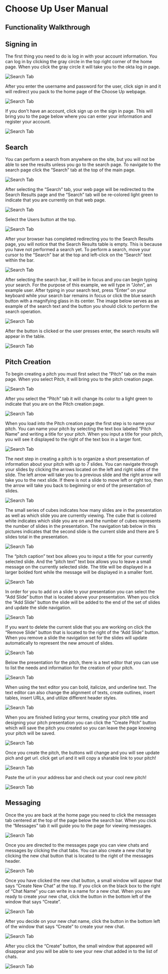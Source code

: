 # Choose Up User Manual
## Functionality Walkthrough

## Signing in
The first thing you need to do is log in with your account information. You can log in by clicking the gray circle in the top right corner of the home page.  When you click the gray circle it will take you to the okta log in page.

![Search Tab](../Auxiliary%20Files/Message%20Pictures/message1.jpg)

After you enter the username and password for the user, click sign in and it will redirect you pack to the home page of the Choose Up webpage.

![Search Tab](../Auxiliary%20Files/Message%20Pictures/message2.png)

If you don't have an account, click sign up on the sign in page. This will bring you to the page below where you can enter your information and register your account.

![Search Tab](../Auxiliary%20Files/UserDocPictures/SignIn1.png)

## Search
You can perform a search from anywhere on the site, but you will not be able to see the results unless you go to the search page. To navigate to the search page click the “Search” tab at the top of the main page.

![Search Tab](../Auxiliary%20Files/Search%20Pictures/Search%20Tab%20Pointer.jpg)

After selecting the “Search” tab, your web page will be redirected to the Search Results page and the “Search” tab will be re-colored light green to indicate that you are currently on that web page.

![Search Tab](../Auxiliary%20Files/Search%20Pictures/Default%20Search%20Page.jpg)

Select the Users button at the top.

![Search Tab](../Auxiliary%20Files/Search%20Pictures/Selected_User_Button.jpg)

After your browser has completed redirecting you to the Search Results page, you will notice that the Search Results table is empty. This is because you have not performed a search yet. To perform a search, move your cursor to the “Search” bar at the top and left-click on the “Search” text within the bar. 

![Search Tab](../Auxiliary%20Files/Search%20Pictures/Search%20Bar%20After%20Focus.png)

After selecting the search bar, it will be in focus and you can begin typing your search. For the purpose of this example, we will type in “John”, an example user. After typing in your search text, press “Enter” on your keyboard while your search bar remains in focus or click the blue search button with a magnifying glass in its center. The image below serves as an example of the search text and the button you should click to perform the search operation.

![Search Tab](../Auxiliary%20Files/Search%20Pictures/Search%20Text%20John.png)

After the button is clicked or the user presses enter, the search results will appear in the table.

![Search Tab](../Auxiliary%20Files/Search%20Pictures/Results%20of%20Searching%20John.png)

## Pitch Creation
To begin creating a pitch you must first select the “Pitch” tab on the main page. When you select Pitch, it will bring you to the pitch creation page.

![Search Tab](../Auxiliary%20Files/Pitch%20Pictures/1userdoc.png)

After you select the “Pitch” tab it will change its color to a light green to indicate that you are on the Pitch creation page. 

![Search Tab](../Auxiliary%20Files/Pitch%20Pictures/2userdoc.png)

When you load into the Pitch creation page the first step is to name your pitch. You can name your pitch by selecting the text box labeled “Pitch Name” and writing a title for your pitch. When you input a title for your pitch, you will see it displayed to the right of the text box in a larger font.

![Search Tab](../Auxiliary%20Files/Pitch%20Pictures/3userdoc.png)

The next step in creating a pitch is to organize a short presentation of information about your pitch with up to 7 slides. You can navigate through your slides by clicking the arrows located on the left and right sides of the slide. The left arrow will take you to a previous slide  and the right arrow will take you to the next slide. If there is not a slide to move left or right too, then the arrow will take you back to beginning or end of the presentation of slides.   

![Search Tab](../Auxiliary%20Files/Pitch%20Pictures/4userdoc.png)

The small series of cubes indicates how many slides are in the presentation as well as which slide you are currently viewing. The cube that is colored white indicates which slide you are on and the number of cubes represents the number of slides in the presentation. The navigation tab below in this pictures indicates that the second slide is the current slide and there are 5 slides total in the presentation.

![Search Tab](../Auxiliary%20Files/Pitch%20Pictures/5userdoc.png)

The “pitch caption” text box allows you to input a title for your currently selected slide. And the “pitch text” text box allows you to leave a small message on the currently selected slide. The title will be displayed in a larger bolded font while the message will be displayed in a smaller font.

![Search Tab](../Auxiliary%20Files/Pitch%20Pictures/6userdoc.png)

In order for you to add on a slide to your presentation you can select the “Add Slide” button that is located above your presentation. When you click the “Add Slide” button the slide will be added to the end of the set of slides and update the slide navigation.

![Search Tab](../Auxiliary%20Files/Pitch%20Pictures/7userdoc.png)

If you want to delete the current slide that you are working on click the “Remove Slide” button that is located to the right of the “Add Slide” button. When you remove a slide the navigation set for the slides will update automatically to represent the new amount of slides. 

![Search Tab](../Auxiliary%20Files/Pitch%20Pictures/8userdoc.png)

Below the presentation for the pitch, there is a text editor that you can use to list the needs and information for the creation of your pitch. 

![Search Tab](../Auxiliary%20Files/Pitch%20Pictures/9userdoc.png)

When using the text editor you can bold, italicize, and underline text. The text editor can also change the alignment of texts, create outlines, insert tables,  insert URLs, and utilize different header styles.

![Search Tab](../Auxiliary%20Files/Pitch%20Pictures/10userdoc.png)

When you are finished listing your terms, creating your pitch title and designing your pitch presentation you can click the “Create Pitch” button which will save the pitch you created so you can leave the page knowing your pitch will be saved.

![Search Tab](../Auxiliary%20Files/UserDocPictures/Pitch3.png)

Once you create the pitch, the buttons will change and you will see update pich and get url. click get url and it will copy a sharable link to your pitch! 

![Search Tab](../Auxiliary%20Files/UserDocPictures/Pitch4.png)

Paste the url in your address bar and check out your cool new pitch!

![Search Tab](../Auxiliary%20Files/UserDocPictures/Pitch5.png)

## Messaging

Once the you are back at the home page you need to click the messages tab centered at the top of the page below the search bar. When you click the “Messages” tab it will guide you to the page for viewing messages. 

![Search Tab](../Auxiliary%20Files/Message%20Pictures/message3.png)

Once you are directed to the messages page you can view chats and messages by clicking the chat tabs. You can also create a new chat by clicking the new chat button that is located to the right of the messages header.

![Search Tab](../Auxiliary%20Files/Message%20Pictures/message4.png)

Once you have clicked the new chat button, a small window will appear that says “Create New Chat” at the top. If you click on the black box to the right of “Chat Name” you can write in a name for a new chat. When you are ready to create your new chat, click the button in the bottom left of the window that says “Create”.

![Search Tab](../Auxiliary%20Files/Message%20Pictures/message5.png)

After you decide on your new chat name, click the button in the bottom left of the window that says “Create” to create your new chat.

![Search Tab](../Auxiliary%20Files/Message%20Pictures/message6.png)

After you click the “Create” button, the small window that appeared will disappear and you will be able to see your new chat added in to the list of chats. 

![Search Tab](../Auxiliary%20Files/Message%20Pictures/message7.png)




